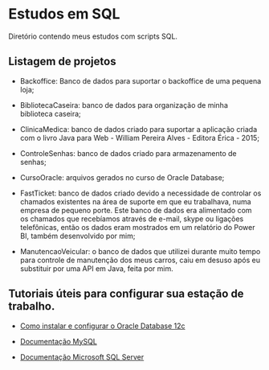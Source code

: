 # Estudos em SQL

<p>Diretório contendo meus estudos com scripts SQL.</p>

## Listagem de projetos

- Backoffice: Banco de dados para suportar o backoffice de uma pequena loja;

- BibliotecaCaseira: banco de dados para organização de minha biblioteca caseira;

- ClinicaMedica: banco de dados criado para suportar a aplicação criada com o 
livro Java para Web - William Pereira Alves - Editora Érica - 2015;

- ControleSenhas: banco de dados criado para armazenamento de senhas;

- CursoOracle: arquivos gerados no curso de Oracle Database;
  
- FastTicket: banco de dados criado devido a necessidade de controlar os chamados 
existentes na área de suporte em que eu trabalhava, numa empresa de pequeno porte.
Este banco de dados era alimentado com os chamados que recebíamos através de 
e-mail, skype ou ligações telefônicas, então os dados eram mostrados em um 
relatório do Power BI, também desenvolvido por mim;

- ManutencaoVeicular: o banco de dados que utilizei durante muito tempo para 
controle de manutenção dos meus carros, caiu em desuso após eu substituir por 
uma API em Java, feita por mim.

## Tutoriais úteis para configurar sua estação de trabalho.

- [Como instalar e configurar o Oracle Database 12c](https://imasters.com.br/data/como-instalar-e-configurar-oracle-database-12c)

- [Documentação MySQL](https://dev.mysql.com/doc/)

- [Documentação Microsoft SQL Server](https://docs.microsoft.com/pt-br/sql/?view=sql-server-ver15)
